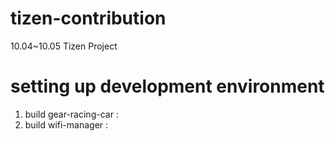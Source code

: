 # tizen-contribution
10.04~10.05 Tizen Project

# setting up development environment

1. build gear-racing-car :
2. build wifi-manager : 
